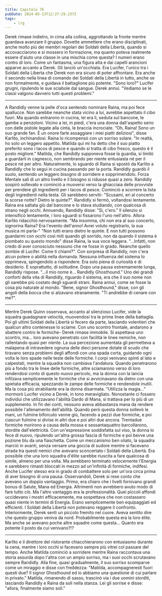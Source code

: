 ```yaml
---
title: Capitolo 76
pubDate: 2024-05-13T12:27:29.237Z
tags:
    - lrg
---
```


Derek rimase indietro, in cima alla collina, aggrottando la fronte mentre guardava avanzare il gruppo. Dovette ammettere che erano disciplinati, anche molto più dei membri regolari dei Soldati della Libertà, quando si accovacciarono e si mossero in formazione, ma quanto poteva realmente essere d'aiuto una classe in una mischia come questa? I numeri erano contro di loro.
Come un fantasma, una figura alta e dai capelli arancioni apparve accanto a Derek. Gli lanciò un'occhiata. Era Lucifer, l'unico tra i Soldati della Liberta che Derek non era sicuro di poter affrontare. Era anche il secondo nella linea di comando dei Soldati della Libertà in tutto, anche se non formalmente, e guidava il battaglione più potente.
"Sono loro?" Lucifer grugnì, ripulendo le sue sciabole dal sangue.
Derek annuì. "Vediamo se le classi valgono davvero tutti questi problemi."
****
A Randidly venne la pelle d'oca sentendo nominare Raina, ma poi fece spallucce. Non sarebbe neanche stata vicino a lui, avrebbe aspettato il cibo fuori. Ma quando entrarono in cucina, lei era lì, seduta sul bancone, le gambe a penzoloni. Vicino a lei, in piedi, c'era una donna dall'aspetto serio con delle pistole legate alla cinta, le braccia incrociate.
“Oh, Raina! Sono un suo grande fan. È un onore farle assaggiare i miei piatti deliziosi", disse Karlito, inchinandosi.
Raina lo ricompensò con un sorriso solare. "In realtà, ho solo un leggero appetito. Matilda qui mi ha detto che il suo piatto preferito sono i tacos di pesce e quando si tratta di cibo fresco, questo è il posto migliore."
Matilda, che Randidly supponeva fosse la guardia, si limitò a guardarli in cagnesco, non sembrando per niente entusiasta né per il pesce né per altro.
Naturalmente, lo sguardo di Raina si spostò da Karlito a Randidly che lo seguì in cucina passando per la porta. Randidly guardò il suolo, sentendo un leggero bisogno di sorridere e sopprimendolo. Forza Mentale salì di un altro livello e il bisogno si ridusse quasi a zero.
Randidly sospirò sollevato e cominciò a muoversi verso la ghiacciaia delle provviste per prendere gli ingredienti per i tacos di pesce. Cominciò a scorrere la lista degli ingredienti nella testa. Gli sarebbero serviti-
"Scusami, eri al concerto la scorse notte? Dietro le quinte?".
Randidly si fermò, voltandosi lentamente. Raina era saltata giù dal bancone e lo stava studiando, con qualcosa di strano negli occhi.
Annuendo, Randidly disse: "Sì, c'ero."
Il silenzio si intensificò lentamente, i loro sguardi si fissarono l'uno nell'altro.
Allora Karlito ridacchiò nervosamente. "Ma insomma, chi non era al suo concerto, signorina Raina? Era l'evento dell'anno! Avrei voluto registrarlo, la sua musica mi parla-"
"Non tutti erano dietro le quinte. E non tutti possono guardarmi con occhi così miti quando gli sorrido, non da quando il sistema è piombato su questo mondo" disse Raina, la sua voce leggera.  "...Infatti, non credo di aver conosciuto nessuno che ne fosse in grado. Neanche quello zombie di Lucifer. Come ti chiami?".
Con sorpresa di Randidly, non c'era alcun potere o abilità nella domanda. Nessuna influenza del sistema lo opprimeva, spingendolo a rispondere. Era solo piena di curiosità e di desiderio. E soprattutto, di solitudine.
Dopo una pausa estremamente lunga, Randidly rispose. "...il mio nome è... Randidly Ghosthound.”
Uno dei grandi conforti della vita di Randidly, riguardo il sistema, era che il suo nome non gli sarebbe più costato degli sguardi strani. Raina annuì, come se fosse la cosa più naturale al mondo.
"Bene, signor Ghosthound," disse, con gli angoli della bocca che si alzavano stranamente. "Ti andrebbe di cenare con me?".
****
Mentre Derek Quinn osservava, accanto al silenzioso Lucifer, vide la squadra guadagnare velocità, muovendosi tra le prime linee della battaglia. Poi gli ultimi Soldati della Libertà si fecero da parte, lasciando volentieri che qualcun altro contenesse lo sciame.
Con uno scontro frontale, andarono a sbattere contro le formiche-
Derek rimase immobile.
Si aspettava uno scontro, ma... loro avevano penetrato con facilità le linee nemiche, non rallentando quasi per niente. La sua percezione aumentata gli permetteva a malapena di intravedere ognuna delle dieci persone dotate di scudo che tiravano senza problemi degli affondi con una spada corta, guidando ogni volta le loro spade nelle teste delle formiche.
I corpi venivano spinti al lato e calpestati, mentre la squadra non cambiava l'andatura.
Quando penetrarono più a fondo tra le linee delle formiche, altre sciamarono verso di loro rendendosi conto di questo nuovo pericolo, ma la donna con la lancia infilzava semplicemente le formiche che si avvicinavano da dietro con una spietata efficacia, spezzando le zampe delle formiche e rendendole inutili.
Ma la cosa più strabiliante era la donna disarmata.
"Utilizza la magia..." mormorò Lucifer vicino a Derek, in tono meravigliato.
Nonostante ci fossero individui che utilizzavano l'abilità Dardo di Mana, si trattava per lo più di un supplemento. In fin dei conti, nessuno aveva abbastanza mana da rendere possibile l'allenamento dell'abilità. Quando però questa donna sollevò le mani, un fulmine biforcuto venne giù, facendo a pezzi due formiche, e poi ciascun fulmine si divise in altri due e poi altri due ancora.
Trentadue formiche morirono a causa della mossa e sessantaquattro barcollarono, stordite dall'elettricità.
Con un'espressione soddisfatta sul viso, la donna lo fece di nuovo, ripulendo un'altra grossa fascia di formiche e poi bevve una pozione blu da una fiaschetta.
Come un meccanismo ben oliato, la squadra marciò in avanti, senza versare una goccia di sudore mentre si facevano strada tra questi nemici che avevano sconcertato i Soldati della Libertà.
Era possibile che una loro squadra d'élite sarebbe riuscita a fare qualcosa di simile, almeno per una volta. Ma avrebbero terminato velocemente l'Energia e sarebbero rimasti bloccati in mezzo ad un'infinità di formiche, indifesi. Anche Lucifer stesso era in grado di combattere solo per un'ora circa prima di aver bisogno di una pausa.
Osservandoli, Derek si rese conto che avevano un doppio vantaggio. Primo, era chiaro che i livelli fornivano grandi bonus di Salute, Mana ed Energia. Altrimenti non avrebbero avuto modo di fare tutto ciò.
Ma l'altro vantaggio era la professionalità. Quei piccoli affondi uccidevano i mostri efficacemente, ma sospettava che non costassero quasi niente in termini di Energia. Erano semplicemente ben equipaggiati ed efficienti. I Soldati della Libertà non potevano reggere il confronto.
Interiormente, Derek sentì un piccolo fremito nel cuore. Aveva sentito dire che questo gruppo veniva da nord. Probabilmente questa era la loro élite. Ma anche se avevano poche altre squadre come questa...
Quanto era potente il posto da cui venivano?!?
****
Karlito e il direttore del ristorante chiacchierarono con entusiasmo durante la cena, mentre i loro occhi si facevano sempre più vitrei col passare del tempo. Anche Matilda cominciò a sorridere mentre Raina raccontava una storia assurda dopo l'altra con un ampio sorriso, ma i suoi occhi scrutavano sempre Randidly.
Alla fine, quasi gradualmente, il suo sorriso scomparve come un miraggio e disse con freddezza: "Matilda, accompagneresti fuori questi due? Il signor Ghosthound ed io abbiamo una questione di cui parlare in privato."
Matilda, rimanendo di sasso, trascinò via i due uomini storditi, lasciando Randidly e Raina da soli nella stanza.
Lei gli sorrise e disse: "allora, finalmente siamo soli."





